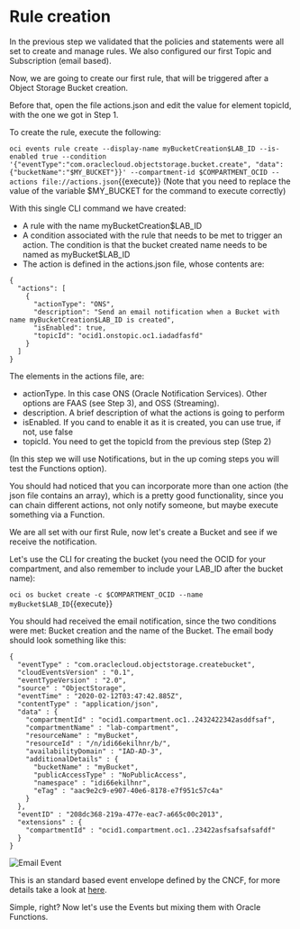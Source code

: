 # Rule creation

In the previous step we validated that the policies and statements were all set to create and manage rules.
We also configured our first Topic and Subscription (email based). 

Now, we are going to create our first rule, that will be triggered after a Object Storage Bucket creation.

Before that, open the file actions.json and edit the value for element topicId, with the one we got in Step 1.

To create the rule, execute the following:

`oci events rule create --display-name myBucketCreation$LAB_ID --is-enabled true --condition '{"eventType":"com.oraclecloud.objectstorage.bucket.create", "data": {"bucketName":"$MY_BUCKET"}}' --compartment-id $COMPARTMENT_OCID --actions file://actions.json`{{execute}}
(Note that you need to replace the value of the variable $MY_BUCKET for the command to execute correctly)

With this single CLI command we have created:

- A rule with the name myBucketCreation$LAB_ID
- A condition associated with the rule that needs to be met to trigger an action. The condition is that the bucket created name needs to be named 
as myBucket$LAB_ID
- The action is defined in the actions.json file, whose contents are:

~~~~
{
  "actions": [
    {
      "actionType": "ONS",
      "description": "Send an email notification when a Bucket with name myBucketCreation$LAB_ID is created",
      "isEnabled": true,
      "topicId": "ocid1.onstopic.oc1.iadadfasfd"
    }
  ]
}
~~~~

The elements in the actions file, are:
- actionType. In this case ONS (Oracle Notification Services). Other options are FAAS (see Step 3), and OSS (Streaming).
- description. A brief description of what the actions is going to perform
- isEnabled. If you cand to enable it as it is created, you can use true, if not, use false
- topicId. You need to get the topicId from the previous step (Step 2)

(In this step we will use Notifications, but in the up coming steps you will test the Functions option).

You should had noticed that you can incorporate more than one action (the json file contains an array), which is a pretty good functionality, since you can 
chain different actions, not only notify someone, but maybe execute something via a Function.

We are all set with our first Rule, now let's create a Bucket and see if we receive the notification.

Let's use the CLI for creating the bucket (you need the OCID for your compartment, and also remember to include your LAB_ID after the bucket name):

`oci os bucket create -c $COMPARTMENT_OCID --name myBucket$LAB_ID`{{execute}}

You should had received the email notification, since the two conditions were met: Bucket creation and the name of the Bucket. The email body should look
something like this:
~~~~
{
  "eventType" : "com.oraclecloud.objectstorage.createbucket",
  "cloudEventsVersion" : "0.1",
  "eventTypeVersion" : "2.0",
  "source" : "ObjectStorage",
  "eventTime" : "2020-02-12T03:47:42.885Z",
  "contentType" : "application/json",
  "data" : {
    "compartmentId" : "ocid1.compartment.oc1..2432422342asddfsaf",
    "compartmentName" : "lab-compartment",
    "resourceName" : "myBucket",
    "resourceId" : "/n/idi66ekilhnr/b/",
    "availabilityDomain" : "IAD-AD-3",
    "additionalDetails" : {
      "bucketName" : "myBucket",
      "publicAccessType" : "NoPublicAccess",
      "namespace" : "idi66ekilhnr",
      "eTag" : "aac9e2c9-e907-40e6-8178-e7f951c57c4a"
    }
  },
  "eventID" : "208dc368-219a-477e-eac7-a665c00c2013",
  "extensions" : {
    "compartmentId" : "ocid1.compartment.oc1..23422asfsafsafsafdf"
  }
}
~~~~

![Email Event](/RedExpertAlliance/courses/oci-course/infrastructure-events-notifications-streaming-oci/assets/emailEvent2.jpg)


This is an standard based event envelope defined by the CNCF, for more details take a look at [here](https://github.com/cloudevents/spec "cloudevents envelope").


Simple, right? Now let's use the Events but mixing them with Oracle Functions.

